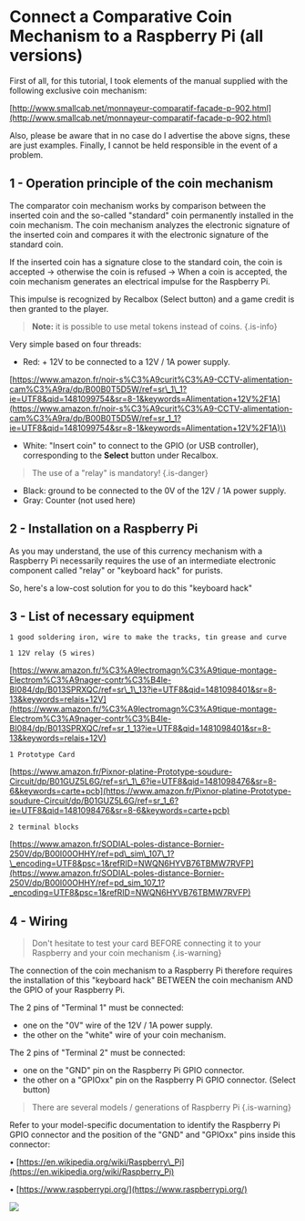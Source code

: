 # Connect a Comparative Coin Mechanism to a Raspberry Pi \(all versions\)

First of all, for this tutorial, I took elements of the manual supplied with the following exclusive coin mechanism:

​[http://www.smallcab.net/monnayeur-comparatif-facade-p-902.html](http://www.smallcab.net/monnayeur-comparatif-facade-p-902.html)​

Also, please be aware that in no case do I advertise the above signs, these are just examples. Finally, I cannot be held responsible in the event of a problem.

## 1 - Operation principle of the coin mechanism

The comparator coin mechanism works by comparison between the inserted coin and the so-called "standard" coin permanently installed in the coin mechanism. The coin mechanism analyzes the electronic signature of the inserted coin and compares it with the electronic signature of the standard coin.

If the inserted coin has a signature close to the standard coin, the coin is accepted → otherwise the coin is refused → When a coin is accepted, the coin mechanism generates an electrical impulse for the Raspberry Pi. 

This impulse is recognized by Recalbox \(Select button\) and a game credit is then granted to the player.


>**Note:** it is possible to use metal tokens instead of coins.
{.is-info}

Very simple based on four threads:

* Red: + 12V to be connected to a 12V / 1A power supply.

​[https://www.amazon.fr/noir-s%C3%A9curit%C3%A9-CCTV-alimentation-cam%C3%A9ra/dp/B00B0T5D5W/ref=sr\_1\_1?ie=UTF8&qid=1481099754&sr=8-1&keywords=Alimentation+12V%2F1A](https://www.amazon.fr/noir-s%C3%A9curit%C3%A9-CCTV-alimentation-cam%C3%A9ra/dp/B00B0T5D5W/ref=sr_1_1?ie=UTF8&qid=1481099754&sr=8-1&keywords=Alimentation+12V%2F1A)\)

* White: "Insert coin" to connect to the GPIO \(or USB controller\), corresponding to the **Select** button under Recalbox.


>The use of a "relay" is mandatory!
{.is-danger}

* Black: ground to be connected to the 0V of the 12V / 1A power supply.
* Gray: Counter \(not used here\)

## 2 - Installation on a Raspberry Pi

As you may understand, the use of this currency mechanism with a Raspberry Pi necessarily requires the use of an intermediate electronic component called "relay" or "keyboard hack" for purists.

So, here's a low-cost solution for you to do this "keyboard hack"

## 3 - List of necessary equipment

```text
1 good soldering iron, wire to make the tracks, tin grease and curve

1 12V relay (5 wires)
```

​[https://www.amazon.fr/%C3%A9lectromagn%C3%A9tique-montage-Electrom%C3%A9nager-contr%C3%B4le-BI084/dp/B013SPRXQC/ref=sr\_1\_13?ie=UTF8&qid=1481098401&sr=8-13&keywords=relais+12V](https://www.amazon.fr/%C3%A9lectromagn%C3%A9tique-montage-Electrom%C3%A9nager-contr%C3%B4le-BI084/dp/B013SPRXQC/ref=sr_1_13?ie=UTF8&qid=1481098401&sr=8-13&keywords=relais+12V)​

```text
1 Prototype Card
```

​[https://www.amazon.fr/Pixnor-platine-Prototype-soudure-Circuit/dp/B01GUZ5L6G/ref=sr\_1\_6?ie=UTF8&qid=1481098476&sr=8-6&keywords=carte+pcb](https://www.amazon.fr/Pixnor-platine-Prototype-soudure-Circuit/dp/B01GUZ5L6G/ref=sr_1_6?ie=UTF8&qid=1481098476&sr=8-6&keywords=carte+pcb)​

```text
2 terminal blocks
```

​[https://www.amazon.fr/SODIAL-poles-distance-Bornier-250V/dp/B00I00OHHY/ref=pd\_sim\_107\_1?\_encoding=UTF8&psc=1&refRID=NWQN6HYVB76TBMW7RVFP](https://www.amazon.fr/SODIAL-poles-distance-Bornier-250V/dp/B00I00OHHY/ref=pd_sim_107_1?_encoding=UTF8&psc=1&refRID=NWQN6HYVB76TBMW7RVFP)​

## 4 - Wiring


>Don't hesitate to test your card BEFORE connecting it to your Raspberry and your coin mechanism
{.is-warning}

The connection of the coin mechanism to a Raspberry Pi therefore requires the installation of this "keyboard hack" BETWEEN the coin mechanism AND the GPIO of your Raspberry Pi.

The 2 pins of "Terminal 1" must be connected:

* one on the "0V" wire of the 12V / 1A power supply.
* the other on the "white" wire of your coin mechanism.

The 2 pins of "Terminal 2" must be connected: 

* one on the "GND" pin on the Raspberry Pi GPIO connector.
* the other on a "GPIOxx" pin on the Raspberry Pi GPIO connector. \(Select button\)


>There are several models / generations of Raspberry Pi
{.is-warning}

Refer to your model-specific documentation to identify the Raspberry Pi GPIO connector and the position of the "GND" and "GPIOxx" pins inside this connector:

• [https://en.wikipedia.org/wiki/Raspberry\_Pi](https://en.wikipedia.org/wiki/Raspberry_Pi)

• [https://www.raspberrypi.org/](https://www.raspberrypi.org/)​

![](https://gblobscdn.gitbook.com/assets%2F-LdKTX4ollh_G72-pO8z%2F-LzcIIKiUTJkoR6QgOtm%2F-LzcJioU5qb9FZhzDZNf%2F68747470733a2f2f73332d65752d776573742d312e616d617a6f6e6177732e636f6d2f666f72756d732e726563616c626f782e636f6d2f33643837316434632d663734322d346266372d393366632d3062383035613439666365312e6a7067.jpg?alt=media&token=11d964cb-5a54-4747-8b6f-7e0a7a0ac089)


